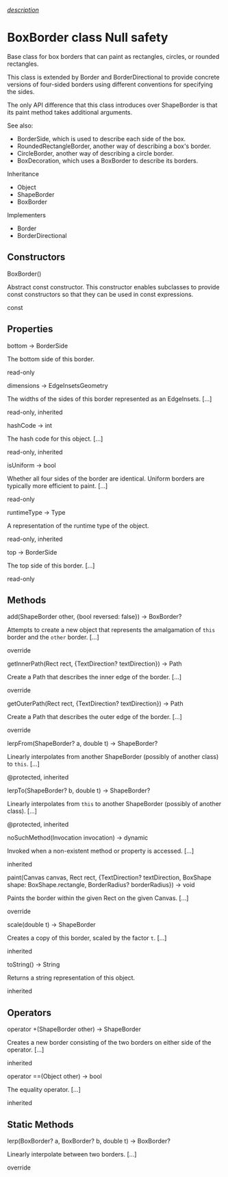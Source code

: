 [*description*][description]

# BoxBorder class Null safety #

Base class for box borders that can paint as rectangles, circles, or rounded rectangles.

This class is extended by Border and BorderDirectional to provide concrete versions of four-sided borders using different conventions for specifying the sides.

The only API difference that this class introduces over ShapeBorder is that its paint method takes additional arguments.

See also:

 *  BorderSide, which is used to describe each side of the box.
 *  RoundedRectangleBorder, another way of describing a box's border.
 *  CircleBorder, another way of describing a circle border.
 *  BoxDecoration, which uses a BoxBorder to describe its borders.

Inheritance

 *  Object
 *  ShapeBorder
 *  BoxBorder

Implementers

 *  Border
 *  BorderDirectional

## Constructors ##

BoxBorder()

Abstract const constructor. This constructor enables subclasses to provide const constructors so that they can be used in const expressions.

const

## Properties ##

bottom → BorderSide

The bottom side of this border.

read-only

dimensions → EdgeInsetsGeometry

The widths of the sides of this border represented as an EdgeInsets. \[...\]

read-only, inherited

hashCode → int

The hash code for this object. \[...\]

read-only, inherited

isUniform → bool

Whether all four sides of the border are identical. Uniform borders are typically more efficient to paint. \[...\]

read-only

runtimeType → Type

A representation of the runtime type of the object.

read-only, inherited

top → BorderSide

The top side of this border. \[...\]

read-only

## Methods ##

add(ShapeBorder other, \{bool reversed: false\}) → BoxBorder?

Attempts to create a new object that represents the amalgamation of `this` border and the `other` border. \[...\]

override

getInnerPath(Rect rect, \{TextDirection? textDirection\}) → Path

Create a Path that describes the inner edge of the border. \[...\]

override

getOuterPath(Rect rect, \{TextDirection? textDirection\}) → Path

Create a Path that describes the outer edge of the border. \[...\]

override

lerpFrom(ShapeBorder? a, double t) → ShapeBorder?

Linearly interpolates from another ShapeBorder (possibly of another class) to `this`. \[...\]

@protected, inherited

lerpTo(ShapeBorder? b, double t) → ShapeBorder?

Linearly interpolates from `this` to another ShapeBorder (possibly of another class). \[...\]

@protected, inherited

noSuchMethod(Invocation invocation) → dynamic

Invoked when a non-existent method or property is accessed. \[...\]

inherited

paint(Canvas canvas, Rect rect, \{TextDirection? textDirection, BoxShape shape: BoxShape.rectangle, BorderRadius? borderRadius\}) → void

Paints the border within the given Rect on the given Canvas. \[...\]

override

scale(double t) → ShapeBorder

Creates a copy of this border, scaled by the factor `t`. \[...\]

inherited

toString() → String

Returns a string representation of this object.

inherited

## Operators ##

operator +(ShapeBorder other) → ShapeBorder

Creates a new border consisting of the two borders on either side of the operator. \[...\]

inherited

operator ==(Object other) → bool

The equality operator. \[...\]

inherited

## Static Methods ##

lerp(BoxBorder? a, BoxBorder? b, double t) → BoxBorder?

Linearly interpolate between two borders. \[...\]

override


[description]: https://github.com/flutter/flutter/blob/master/packages/flutter/lib/src/painting/box_border.dart#L61